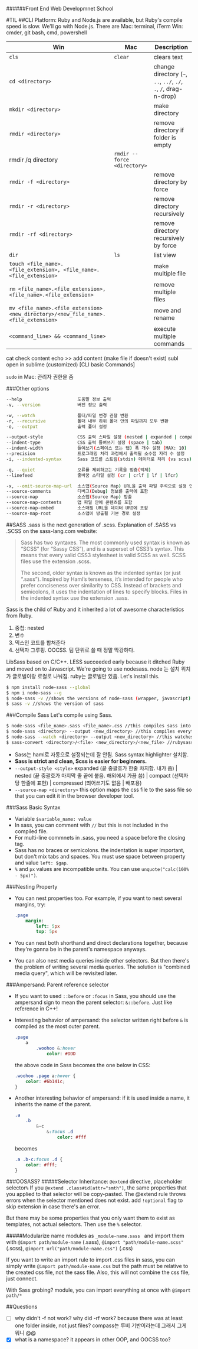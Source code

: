 ######Front End Web Developmnet School

#TIL
##CLI
Platform: Ruby and Node.js are available, but Ruby's compile speed is slow. We'll go with Node.js. There are 
Mac: terminal, iTerm
Win: cmder, git bash, cmd, powershell


| Win | Mac | Description |
| --- | --- | ----------- |
| `cls` | `clear` | clears text |
| `cd <directory>` || change directory (`~`, `..`, `../`, `./`, `.`, `/`, drag-n-drop) |
| `mkdir <directory>` || make directory |
| `rmdir <directory>` || remove directory if folder is empty  |
rmdir /q directory| `rmdir --force <directory>` || remove directory by force |
| `rmdir -f <directory>` || remove directory by force |
| `rmdir -r <directory>` || remove directory recursively |
| `rmdir -rf <directory>` || remove directory recursively by force |
| `dir` | `ls` | list view |
| `touch <file_name>.<file_extension>, <file_name>.<file_extension>` || make multiple file |
| `rm <file_name>.<file_extension>, <file_name>.<file_extension>` || remove multiple files |
| `mv <file_name>.<file_extension> <new_directory>/<new_file_name>.<file_extension>` || move and rename |
| `<command_line> && <command_line>` || execute multiple commands |
cat <file> check content
echo <content> >> <file> add content (make file if doesn't exist)
subl <file> open in sublime (customized)
[CLI basic Commands]


`sudo` in Mac: 관리자 권한을 줌

###Other options
```sh
--help                     도움말 정보 출력
-v, --version              버전 정보 출력

-w, --watch                폴더/파일 변경 관찰 변환
-r, --recursive            폴더 내부 하위 폴더 안의 파일까지 모두 변환
-o, --output               출력 폴더 설정

--output-style             CSS 출력 스타일 설정 (nested | expanded | compact | compressed)
--indent-type              CSS 출력 들여쓰기 설정 (space | tab)
--indent-width             들여쓰기(스페이스 또는 탭) 폭 개수 설정 (MAX: 10)
--precision                프로그래밍 처리 과정에서 출력될 소수점 자리 수 설정
-i, --indented-syntax      Sass 코드를 스트림(stdin) 데이터로 처리 (vs scss)

-q, --quiet                오류를 제외하고는 기록을 멈춤(억제)
--linefeed                 줄바꿈 스타일 설정 (cr | crlf | lf | lfcr)

-x, --omit-source-map-url  소스맵(Source Map) URL을 출력 파일 주석으로 설정 안함
--source-comments          디버그(Debug) 정보를 출력에 포함
--source-map               소스맵(Source Map) 방출
--source-map-contents      맵 파일 안에 콘텐츠를 포함
--source-map-embed         소스매핑 URL을 데이터 URI에 포함
--source-map-root          소스맵이 방출될 기본 경로 설정
```

##SASS
.sass is the next generation of .scss. Explanation of .SASS vs .SCSS on the sass-lang.com website:
> Sass has two syntaxes. The most commonly used syntax is known as “SCSS” (for “Sassy CSS”), and is a superset of CSS3’s syntax. This means that every valid CSS3 stylesheet is valid SCSS as well. SCSS files use the extension .scss.
>
>The second, older syntax is known as the indented syntax (or just “.sass”). Inspired by Haml’s terseness, it’s intended for people who prefer conciseness over similarity to CSS. Instead of brackets and semicolons, it uses the indentation of lines to specify blocks. Files in the indented syntax use the extension .sass.

Sass is the child of Ruby and it inherited a lot of awesome characteristics from Ruby.

1. 중첩: nested 
1. 변수
1. 믹스인 코드를 합쳐준다
1. 선택자 그루핑. OOCSS. 팀 단위로 쓸 때 정말 막강하다.

LibSass based on C/C++. LESS succeeded early because it ditched Ruby and moved on to Javascript. We're going to use nodesass. node 는 설치 위치가 글로벌이랑 로컬로 나눠짐. ruby는 글로벌만 있음. Let's install this.

```sh
$ npm install node-sass --global
$ npm i node-sass --g
$ node-sass -v //shows the versions of node-sass (wrapper, javascript) and libsass (sass compiler, C/C++)
$ sass -v //shows the version of sass 
```

###Compile Sass
Let's compile using Sass.

```sh
$ node-sass <file_name>.sass <file_name>.css //this compiles sass into css.
$ node-sass <directory> --output <new_directory> //this compiles everything n the file
$ node-sass --watch <directory> --output <new_directory> //this watches the files
$ sass-convert <directory>/<file> <new_directory>/<new_file> //rubysass. converts sass <=> scss
```

- Sass는 haml로 자동으로 설정되는데 잘 안됨. Sass syntax highlighter 설치함.
- **Sass is strict and clean, Scss is easier for beginners.**
- `--output-style <style>` expanded (끝 중괄호가 한줄 차지함. 내가 씀) | nested (끝 중괄호가 마지막 줄 끝에 붙음. 해외에서 가끔 씀) | compact (선택자당 한줄에 표현) | compressed (띄어쓰기도 없음 | 배포용)
- `--source-map <directory>` this option maps the css file to the sass file so that you can edit it in the browser developer tool.

###Sass Basic Syntax
- Variable `$variable_name: value`
- In sass, you can comment with `//` but this is not included in the compiled file. 
- For multi-line commnets in .sass, you need a space before the closing tag.
- Sass has no braces or semicolons. the indentation is super important, but don't mix tabs and spaces. You must use space between property and value `left: $gap`.
- `%` and `px` values are incompatible units. You can use `unquote("calc(100% - 5px)")`. 


###Nesting Property
- You can nest properties too. For example, if you want to nest several margins, try:

	```sass
	.page
		margin:
			left: 5px
			top: 5px
	```

- You can nest both shorthand and direct declarations together, because they're gonna be in the parent's namespace anyways. 
- You can also nest media queries inside other selectors. But then there's the problem of writing several media queries. The solution is "combined media query", which will be revisited later.


###Ampersand: Parent reference selector
- If you want to used `::before` or `:focus` in Sass, you should use the ampersand sign to mean the parent selector: `&::before`. Just like reference in C++!
- Interesting behavior of ampersand: the selector written right before `&` is compiled as the most outer parent.

	```sass
	.page
		a
			.woohoo &:hover
				color: #DDD
	```
	the above code in Sass becomes the one below in CSS:
	```css
	.woohoo .page a:hover {
		color: #6b141c;
	}
	```
- Another interesting behavior of ampersand: if it is used inside a name, it inherits the name of the parent.
	
	```sass
	.a
		.b
			&-c
				&:focus .d
					color: #fff
	```
	becomes
	```css
	.a .b-c:focus .d {
		color: #fff;
	}
	```
	
###OOSASS?
#####Selector Inheritance: `@extend` directive, placeholder selector`%`
If you `@extend .class#id[attr="smth"]`, the same properties that you applied to that selector will be copy-pasted. The @extend rule throws errors when the selector mentioned does not exist. add `!optional` flag to skip extension in case there's an error.

But there may be some properties that you only want them to exist as templates, not actual selectors. Then use the `%` selector.


#####Modularize
name modules as `_module-name.sass ` and import them with `@import path/module-name` (.sass), `@import "path/module-name.scss"` (.scss), `@import url("path/module-name.css")` (.css)

If you want to write an import rule to import .css files in sass, you can simply write `@import path/module-name.css` but the path must be relative to the created css file, not the sass file. Also, this will not combine the css file, just connect.

With Sass grobing? module, you can import everything at once with `@import path/*`

##Questions
- [ ] why didn't -f not work? why did -rf work? because there was at least one folder inside, not just files?
compass는 루비 기반이라는데 그래서 그게 뭐니 @@
- [X] what is a namespace? it appears in other OOP, and OOCSS too?
